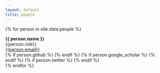 ```yaml
---
layout: default
title: people
---
```


{% for person in site.data.people %}

<div class="gravatar" style="background-image: url(./assets/img/{{ person.image }})"></div>   
<div class="info-person">
        <b>{{ person.name }} </b> <br /> 
        {{person.role}}  <br />
        <a href="mailto:{{person.email}}">{{person.email}}</a> <br />
        <div class="social">
                {% if person.github %}
                        <a href="https://github.com/{{person.github}}" title="Fork me on GitHub"><i class="icon-github-circled"></i></a> 
                {% endif %}
                {% if person.google_scholar %}
                        <a href="{{person.google_scholar}}" title="Google Scholar profile"><i class="ai ai-google-scholar-square fa-3x"></i></a>
                {% endif %}
                {% if person.twitter %}
                        <a href="https://sk.linkedin.com/in/antolikjan" title="Connect with me on Twitter"><i class="icon-twitter"></i></a>
                {% endif %}
        </div>
</div>
{% endfor %}